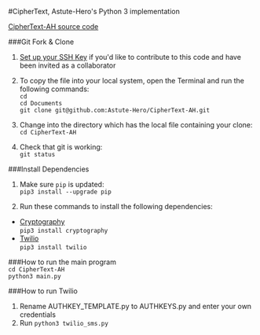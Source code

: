#CipherText, Astute-Hero's Python 3 implementation


[CipherText-AH source code](https://github.com/Astute-Hero/CipherText-AH) 


###Git Fork & Clone
1. [Set up your SSH Key](https://help.github.com/articles/connecting-to-github-with-ssh/) if you'd like to contribute to this code and have been invited as a collaborator   
 
2. To copy the file into your local system, open the Terminal and run the following commands:  
```cd```  
```cd Documents```  
```git clone git@github.com:Astute-Hero/CipherText-AH.git```
   
3. Change into the directory which has the local file containing your clone:  
```cd CipherText-AH```

4. Check that git is working:  
```git status```


###Install Dependencies 
1. Make sure ```pip``` is updated:  
```pip3 install --upgrade pip```

2. Run these commands to install the following dependencies:  
* [Cryptography](https://cryptography.io/en/latest/)   
```pip3 install cryptography```  
* [Twilio](https://www.twilio.com/docs/libraries/python)  
```pip3 install twilio```  


###How to run the main program  
```cd CipherText-AH```  
```python3 main.py```


###How to run Twilio
1. Rename AUTHKEY_TEMPLATE.py to AUTHKEYS.py and enter your own credentials
2. Run ```python3 twilio_sms.py```
